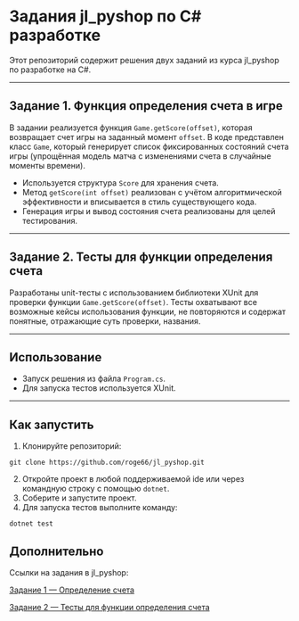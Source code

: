 # Задания jl_pyshop по C# разработке

Этот репозиторий содержит решения двух заданий из курса jl_pyshop по разработке на C#.

---

## Задание 1. Функция определения счета в игре

В задании реализуется функция `Game.getScore(offset)`, которая возвращает счет игры на заданный момент `offset`. В коде представлен класс `Game`, который генерирует список фиксированных состояний счета игры (упрощённая модель матча с изменениями счета в случайные моменты времени).

- Используется структура `Score` для хранения счета.
- Метод `getScore(int offset)` реализован с учётом алгоритмической эффективности и вписывается в стиль существующего кода.
- Генерация игры и вывод состояния счета реализованы для целей тестирования.

---

## Задание 2. Тесты для функции определения счета

Разработаны unit-тесты с использованием библиотеки XUnit для проверки функции `Game.getScore(offset)`. Тесты охватывают все возможные кейсы использования функции, не повторяются и содержат понятные, отражающие суть проверки, названия.

---

## Использование

- Запуск решения из файла `Program.cs`.
- Для запуска тестов используется XUnit.

---

## Как запустить

1. Клонируйте репозиторий:
   
```
git clone https://github.com/roge66/jl_pyshop.git
```

2. Откройте проект в любой поддерживаемой ide или через командную строку с помощью `dotnet`.
3. Соберите и запустите проект.
4. Для запуска тестов выполните команду:

```
dotnet test
```

## Дополнительно

Ссылки на задания в jl_pyshop:

[Задание 1 — Определение счета](https://jl.pyshop.ru/tasks/csharp-dev/#задание-1.-разработать-функцию-определения-счета-в-игре)

[Задание 2 — Тесты для функции определения счета](https://jl.pyshop.ru/tasks/csharp-dev/#задание-2.-разработать-тесты-для-функции-определения-счета-в-игре)

